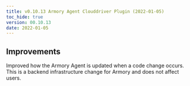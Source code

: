 ```yaml
---
title: v0.10.13 Armory Agent Clouddriver Plugin (2022-01-05)
toc_hide: true
version: 00.10.13
date: 2022-01-05
---
```


## Improvements

Improved how the Armory Agent is updated when a code change occurs. This is a backend infrastructure change for Armory and does not affect users.
